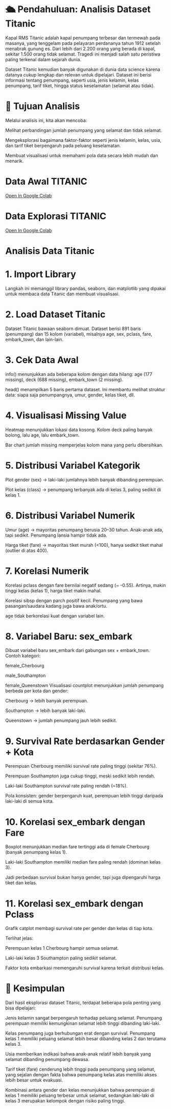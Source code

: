 # 🛳️ Pendahuluan: Analisis Dataset Titanic

Kapal RMS Titanic adalah kapal penumpang terbesar dan termewah pada masanya, yang tenggelam pada pelayaran perdananya tahun 1912 setelah menabrak gunung es. Dari lebih dari 2.200 orang yang berada di kapal, sekitar 1.500 orang tidak selamat. Tragedi ini menjadi salah satu peristiwa paling terkenal dalam sejarah dunia.

Dataset Titanic kemudian banyak digunakan di dunia data science karena datanya cukup lengkap dan relevan untuk dipelajari. Dataset ini berisi informasi tentang penumpang, seperti usia, jenis kelamin, kelas penumpang, tarif tiket, hingga status keselamatan (selamat atau tidak).

# 🎯 Tujuan Analisis

Melalui analisis ini, kita akan mencoba:

Melihat perbandingan jumlah penumpang yang selamat dan tidak selamat.

Mengeksplorasi bagaimana faktor-faktor seperti jenis kelamin, kelas, usia, dan tarif tiket berpengaruh pada peluang keselamatan.

Membuat visualisasi untuk memahami pola data secara lebih mudah dan menarik.

# Data Awal TITANIC 
[Open In Google Colab](https://colab.research.google.com/drive/1BBnmCH8oSt7lcCzMBUD7Fbb4kOQmeCsJ?usp=sharing#scrollTo=btn0BuO-Fcus)

# Data Explorasi TITANIC 
[Open In Google Colab](https://colab.research.google.com/drive/15wAfiTE-5ZLW30irz7CfzG6m59UqWXmg#scrollTo=CYQ5s96reDes)

# Analisis Data Titanic
# 1. Import Library

Langkah ini memanggil library pandas, seaborn, dan matplotlib yang dipakai untuk membaca data Titanic dan membuat visualisasi.

# 2. Load Dataset Titanic

Dataset Titanic bawaan seaborn dimuat. Dataset berisi 891 baris (penumpang) dan 15 kolom (variabel), misalnya age, sex, pclass, fare, embark_town, dan lain-lain.

# 3. Cek Data Awal

info() menunjukkan ada beberapa kolom dengan data hilang: age (177 missing), deck (688 missing), embark_town (2 missing).

head() menampilkan 5 baris pertama dataset. Ini membantu melihat struktur data: siapa saja penumpangnya, umur, gender, kelas tiket, dll.

# 4. Visualisasi Missing Value

Heatmap menunjukkan lokasi data kosong. Kolom deck paling banyak bolong, lalu age, lalu embark_town.

Bar chart jumlah missing memperjelas kolom mana yang perlu dibersihkan.

# 5. Distribusi Variabel Kategorik

Plot gender (sex) → laki-laki jumlahnya lebih banyak dibanding perempuan.

Plot kelas (class) → penumpang terbanyak ada di kelas 3, paling sedikit di kelas 1.

# 6. Distribusi Variabel Numerik

Umur (age) → mayoritas penumpang berusia 20–30 tahun. Anak-anak ada, tapi sedikit. Penumpang lansia hampir tidak ada.

Harga tiket (fare) → mayoritas tiket murah (<100), hanya sedikit tiket mahal (outlier di atas 400).

# 7. Korelasi Numerik

Korelasi pclass dengan fare bernilai negatif sedang (~ -0.55). Artinya, makin tinggi kelas (kelas 1), harga tiket makin mahal.

Korelasi sibsp dengan parch positif kecil. Penumpang yang bawa pasangan/saudara kadang juga bawa anak/ortu.

age tidak berkorelasi kuat dengan variabel lain.

# 8. Variabel Baru: sex_embark

Dibuat variabel baru sex_embark dari gabungan sex + embark_town. Contoh kategori:

female_Cherbourg

male_Southampton

female_Queenstown
Visualisasi countplot menunjukkan jumlah penumpang berbeda per kota dan gender:

Cherbourg → lebih banyak perempuan.

Southampton → lebih banyak laki-laki.

Queenstown → jumlah penumpang jauh lebih sedikit.

# 9. Survival Rate berdasarkan Gender + Kota

Perempuan Cherbourg memiliki survival rate paling tinggi (sekitar 76%).

Perempuan Southampton juga cukup tinggi, meski sedikit lebih rendah.

Laki-laki Southampton survival rate paling rendah (~18%).

Pola konsisten: gender berpengaruh kuat, perempuan lebih tinggi daripada laki-laki di semua kota.

# 10. Korelasi sex_embark dengan Fare

Boxplot menunjukkan median fare tertinggi ada di female Cherbourg (banyak penumpang kelas 1).

Laki-laki Southampton memiliki median fare paling rendah (dominan kelas 3).

Jadi perbedaan survival bukan hanya gender, tapi juga dipengaruhi harga tiket dan kelas.

# 11. Korelasi sex_embark dengan Pclass

Grafik catplot membagi survival rate per gender dan kelas di tiap kota.

Terlihat jelas:

Perempuan kelas 1 Cherbourg hampir semua selamat.

Laki-laki kelas 3 Southampton paling sedikit selamat.

Faktor kota embarkasi memengaruhi survival karena terkait distribusi kelas.

# 📝 Kesimpulan

Dari hasil eksplorasi dataset Titanic, terdapat beberapa pola penting yang bisa dipelajari:

Jenis kelamin sangat berpengaruh terhadap peluang selamat. Penumpang perempuan memiliki kemungkinan selamat lebih tinggi dibanding laki-laki.

Kelas penumpang juga berhubungan erat dengan survival. Penumpang kelas 1 memiliki peluang selamat lebih besar dibanding kelas 2 dan terutama kelas 3.

Usia memberikan indikasi bahwa anak-anak relatif lebih banyak yang selamat dibanding penumpang dewasa.

Tarif tiket (fare) cenderung lebih tinggi pada penumpang yang selamat, yang sejalan dengan fakta bahwa penumpang kelas atas memiliki akses lebih besar untuk evakuasi.

Kombinasi antara gender dan kelas menunjukkan bahwa perempuan di kelas 1 memiliki peluang terbesar untuk selamat, sedangkan laki-laki di kelas 3 merupakan kelompok dengan risiko paling tinggi.

